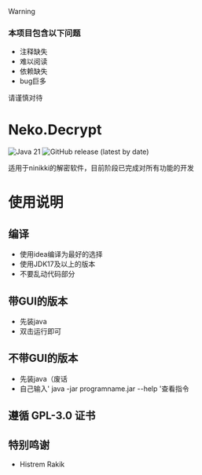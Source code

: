 > [!WARNING]
> ### 本项目包含以下问题
> - 注释缺失
> - 难以阅读
> - 依赖缺失
> - bug巨多
>
> 请谨慎对待

# Neko.Decrypt
![Java 21](https://img.shields.io/badge/JDK-21+-green.svg)
![GitHub release (latest by date)](https://img.shields.io/github/v/release/lsjllxhc/neko.decrypt?label=releases)

适用于ninikki的解密软件，目前阶段已完成对所有功能的开发

# 使用说明

## 编译

- 使用idea编译为最好的选择
- 使用JDK17及以上的版本
- 不要乱动代码部分

## 带GUI的版本

- 先装java
- 双击运行即可

## 不带GUI的版本

- 先装java（废话
- 自己输入' java -jar programname.jar --help '查看指令

## 遵循 GPL-3.0 证书

## 特别鸣谢

- Histrem Rakik
